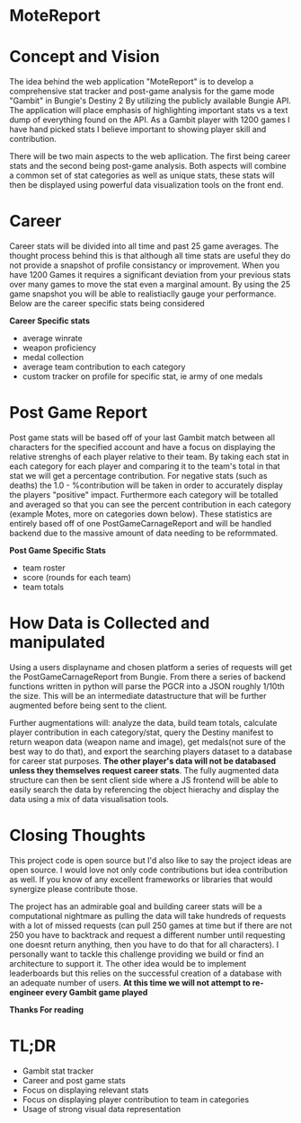 # MoteReport

# Concept and Vision

The idea behind the web application "MoteReport" is to develop a comprehensive stat tracker and post-game analysis for the game mode "Gambit" in Bungie's Destiny 2 By utilizing the publicly available Bungie API. The application will place emphasis of highlighting important stats vs a text dump of everything found on the API. As a Gambit player with 1200 games I have hand picked stats I believe important to showing player skill and contribution. 

There will be two main aspects to the web apllication. The first being career stats and the second being post-game analysis. Both aspects will combine a common set of stat categories as well as unique stats, these stats will then be displayed using powerful data visualization tools on the front end.

# Career

Career stats will be divided into all time and past 25 game averages. The thought process behind this is that although all time stats are useful they do not provide a snapshot of profile consistancy or improvement. When you have 1200 Games it requires a significant deviation from your previous stats over many games to move the stat even a marginal amount. By using the 25 game snapshot you will be able to realistiaclly gauge your performance. Below are the career specific stats being considered 

**Career Specific stats**
  * average winrate
  * weapon proficiency
  * medal collection
  * average team contribution to each category
  * custom tracker on profile for specific stat, ie army of one medals

# Post Game Report

Post game stats will be based off of your last Gambit match between all characters for the specified account and have a focus on displaying the relative strenghs of each player relative to their team. By taking each stat in each category for each player and comparing it to the team's total in that stat we will get a percentage contribution. For negative stats (such as deaths) the 1.0 - %contribution will be taken in order to accurately display the players "positive" impact. Furthermore each category will be totalled and averaged so that you can see the percent contribution in each category (example Motes, more on categories down below). These statistics are entirely based off of one PostGameCarnageReport and will be handled backend due to the massive amount of data needing to be reformmated.

**Post Game Specific Stats**
  * team roster
  * score (rounds for each team)
  * team totals

# How Data is Collected and manipulated

Using a users displayname and chosen platform a series of requests will get the PostGameCarnageReport from Bungie. From there a series of backend functions written in python will parse the PGCR into a JSON roughly 1/10th the size. This will be an intermediate datastructure that will be further augmented before being sent to the client.

Further augmentations will: analyze the data, build team totals, calculate player contribution in each category/stat, query the Destiny manifest to return weapon data (weapon name and image), get medals(not sure of the best way to do that), and export the searching players dataset to a database for career stat purposes. **The other player's data will not be databased unless they themselves request career stats**. The fully augmented data structure can then be sent client side where a JS frontend will be able to easily search the data by referencing the object hierachy and display the data using a mix of data visualisation tools. 

# Closing Thoughts

This project code is open source but I'd also like to say the project ideas are open source. I would love not only code contributions but idea contribution as well. If you know of any excellent frameworks or libraries that would synergize please contribute those. 

The project has an admirable goal and building career stats will be a computational nightmare as pulling the data will take hundreds of requests with a lot of missed requests (can pull 250 games at time but if there are not 250 you have to backtrack and request a different number until requesting one doesnt return anything, then you have to do that for all characters). I personally want to tackle this challenge providing we build or find an architecture to support it. The other idea would be to implement leaderboards but this relies on the successful creation of a database with an adequate number of users. **At this time we will not attempt to re-engineer every Gambit game played**

**Thanks For reading**

# TL;DR

  * Gambit stat tracker
  * Career and post game stats
  * Focus on displaying relevant stats
  * Focus on displaying player contribution to team in categories 
  * Usage of strong visual data representation
  

